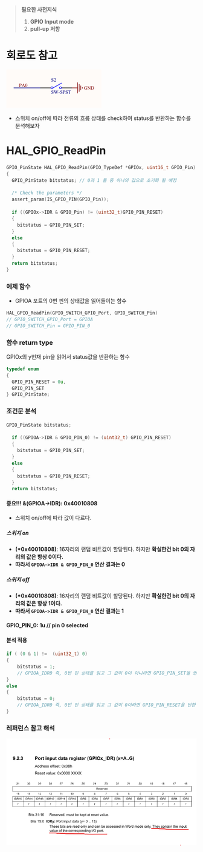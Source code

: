 > **필요한 사전지식**
>
> 1. **GPIO Input mode**
> 2. **pull-up 저항**

# 회로도 참고

![alt text](image-3.png)

- 스위치 on/off에 따라 전류의 흐름 상태를 check하여 status를 반환하는 함수를 분석해보자

# HAL_GPIO_ReadPin

```c
GPIO_PinState HAL_GPIO_ReadPin(GPIO_TypeDef *GPIOx, uint16_t GPIO_Pin)
{
  GPIO_PinState bitstatus; // 0과 1 둘 중 하나의 값으로 초기화 될 예정

  /* Check the parameters */
  assert_param(IS_GPIO_PIN(GPIO_Pin));

  if ((GPIOx->IDR & GPIO_Pin) != (uint32_t)GPIO_PIN_RESET)
  {
    bitstatus = GPIO_PIN_SET;
  }
  else
  {
    bitstatus = GPIO_PIN_RESET;
  }
  return bitstatus;
}
```

### 예제 함수

- GPIOA 포트의 0번 핀의 상태값을 읽어들이는 함수

```c
HAL_GPIO_ReadPin(GPIO_SWITCH_GPIO_Port, GPIO_SWITCH_Pin)
// GPIO_SWITCH_GPIO_Port = GPIOA
// GPIO_SWITCH_Pin = GPIO_PIN_0
```

### 함수 return type

GPIOx의 y번재 pin을 읽어서 status값을 반환하는 함수

```c
typedef enum
{
  GPIO_PIN_RESET = 0u,
  GPIO_PIN_SET
} GPIO_PinState;
```

### 조건문 분석

```c
GPIO_PinState bitstatus;

  if ((GPIOA->IDR & GPIO_PIN_0) != (uint32_t) GPIO_PIN_RESET)
  {
    bitstatus = GPIO_PIN_SET;
  }
  else
  {
    bitstatus = GPIO_PIN_RESET;
  }
  return bitstatus;
```

#### 중요!!! **&(GPIOA->IDR)**: 0x40010808

- 스위치 on/off에 따라 값이 다르다.

##### 스위치 on

- **(\*0x40010808)**: 16자리의 랜덤 비트값이 할당된다. 하지만 **확실한건 bit 0의 자리의 값은 항상 0이다.**
- **따라서 `GPIOA->IDR & GPIO_PIN_0` 연산 결과는 0**

##### 스위치 off

- **(\*0x40010808)**: 16자리의 랜덤 비트값이 할당된다. 하지만 **확실한건 bit 0의 자리의 값은 항상 1이다.**
- **따라서 `GPIOA->IDR & GPIO_PIN_0` 연산 결과는 1**

#### **GPIO_PIN_0**: 1u // pin 0 selected

#### 분석 적용

```c
if ( (0 & 1) !=  (uint32_t) 0)
{
	bitstatus = 1;
	// GPIOA_IDR0 즉, 0번 핀 상태를 읽고 그 값이 0이 아니라면 GPIO_PIN_SET을 반환
}
else
{
	bitstatus = 0;
	// GPIOA_IDR0 즉, 0번 핀 상태를 읽고 그 값이 0이라면 GPIO_PIN_RESET을 반환
}
```

### 레퍼런스 참고 해석

![alt text](image-4.png)
